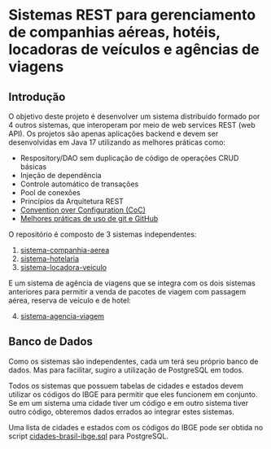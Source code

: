 # Sistemas REST para gerenciamento de companhias aéreas, hotéis, locadoras de veículos e agências de viagens

## Introdução

O objetivo deste projeto é desenvolver um sistema distribuído formado por 4 outros sistemas, que interoperam por meio de web services REST (web API). Os projetos são apenas aplicações backend e devem ser desenvolvidas em Java 17 utilizando as melhores práticas como:

- Respository/DAO sem duplicação de código de operações CRUD básicas
- Injeção de dependência
- Controle automático de transações
- Pool de conexões
- Princípios da Arquitetura REST
- [Convention over Configuration (CoC)](https://en.wikipedia.org/wiki/Convention_over_configuration)
- [Melhores práticas de uso de git e GitHub](https://luizcarvalho.medium.com/modelo-de-gerência-de-branchs-de-sucesso-para-git-54955f876c7)

O repositório é composto de 3 sistemas independentes:

1. [sistema-companhia-aerea](sistema-companhia-aerea)
2. [sistema-hotelaria](sistema-hotelaria)
3. [sistema-locadora-veiculo](sistema-locadora-veiculo)

E um sistema de agência de viagens que se integra com os dois sistemas anteriores para permitir a venda de pacotes de viagem com passagem aérea, reserva de veículo e de hotel:

4. [sistema-agencia-viagem](sistema-agencia-viagem)

## Banco de Dados

Como os sistemas são independentes, cada um terá seu próprio banco de dados. Mas para facilitar, sugiro a utilização de PostgreSQL em todos.

Todos os sistemas que possuem tabelas de cidades e estados devem utilizar os códigos do IBGE para permitir que eles funcionem em conjunto. Se em um sistema uma cidade tiver um código e em outro sistema tiver outro código, obteremos dados errados ao integrar estes sistemas.

Uma lista de cidades e estados com os códigos do IBGE pode ser obtida no script [cidades-brasil-ibge.sql](cidades-brasil-ibge.sql) para PostgreSQL.
